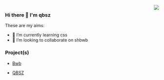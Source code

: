 <img align="right" src="https://github-readme-stats.vercel.app/api?username=qbsz&show_icons=true&hide_title=true">  


### Hi there 👋 I'm qbsz
These are my aims:
- 🌱 I’m currently learning css
- 👯 I’m looking to collaborate on shbwb

### Project(s)

* [Bwb](https://bwb.js.org)

* [QBSZ](https://qbsz.js.org)
